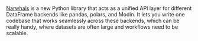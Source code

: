 # 

[Narwhals](https://github.com/narwhals-dev/narwhals) is a new Python library that acts as a unified API layer for different DataFrame backends like pandas, polars, and Modin. It lets you write one codebase that works seamlessly across these backends, which can be really handy, where datasets are often large and workflows need to be scalable.

